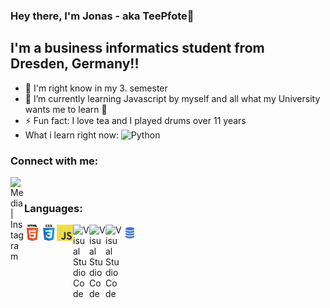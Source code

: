 ### Hey there, I'm Jonas - aka TeePfote👋

## I'm a business informatics student from Dresden, Germany!!

- 🔭 I'm right know in my 3. semester
- 🌱 I’m currently learning Javascript by myself and all what my University wants me to learn 🤣
- ⚡ Fun fact: I love tea and I played drums over 11 years
- What i learn right now: <img align="text" alt="Python" width="26px" src="https://cdn.jsdelivr.net/npm/programming-languages-logos/src/python/python.png" />

### Connect with me:

[<img align="left" alt="Media | Instagram" width="22px" src="https://cdn.jsdelivr.net/npm/simple-icons@v3/icons/instagram.svg" />][instagram]

<br />

### Languages:

<img align="left" alt="HTML5" width="26px" src="https://raw.githubusercontent.com/github/explore/80688e429a7d4ef2fca1e82350fe8e3517d3494d/topics/html/html.png" />
<img align="left" alt="CSS3" width="26px" src="https://raw.githubusercontent.com/github/explore/80688e429a7d4ef2fca1e82350fe8e3517d3494d/topics/css/css.png" />
<img align="left" alt="JavaScript" width="26px" src="https://raw.githubusercontent.com/github/explore/80688e429a7d4ef2fca1e82350fe8e3517d3494d/topics/javascript/javascript.png" />
<img align="left" alt="Visual Studio Code" width="26px" src="https://cdn.jsdelivr.net/npm/programming-languages-logos/src/java/java.png" />
<img align="left" alt="Visual Studio Code" width="26px" src="https://cdn.jsdelivr.net/npm/programming-languages-logos/src/c/c.png" />
<img align="left" alt="Visual Studio Code" width="26px" src="https://cdn.jsdelivr.net/npm/programming-languages-logos/src/csharp/csharp.png" />
<img align="left" alt="SQL" width="26px" src="https://raw.githubusercontent.com/github/explore/80688e429a7d4ef2fca1e82350fe8e3517d3494d/topics/sql/sql.png" />



<br />
<br />


[instagram]: https://instagram.com/jonas.hmp
